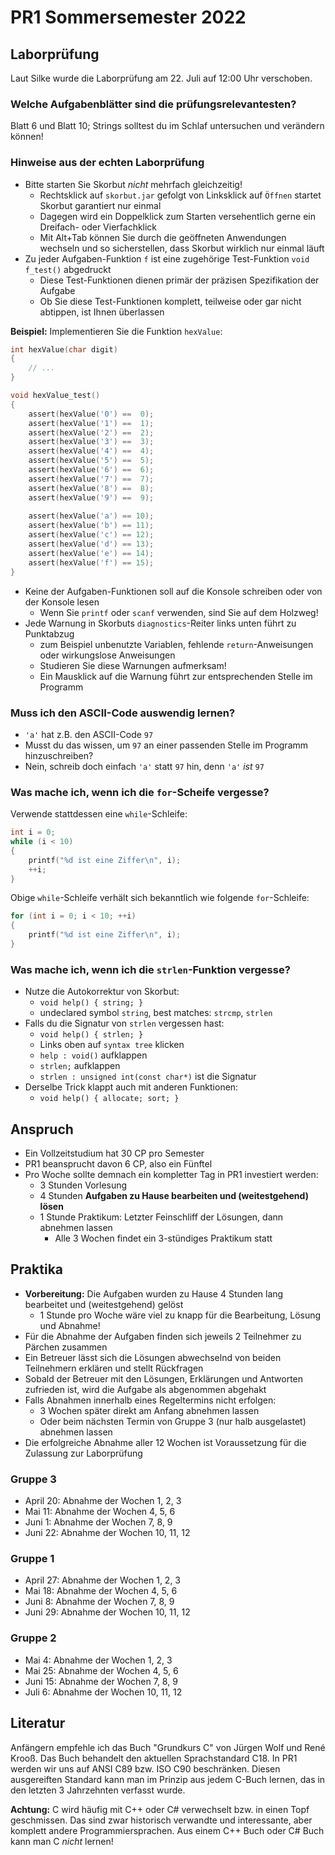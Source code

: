 # PR1 Sommersemester 2022

## Laborprüfung

Laut Silke wurde die Laborprüfung am 22. Juli auf 12:00 Uhr verschoben.

### Welche Aufgabenblätter sind die prüfungsrelevantesten?

Blatt 6 und Blatt 10; Strings solltest du im Schlaf untersuchen und verändern können!

### Hinweise aus der echten Laborprüfung

- Bitte starten Sie Skorbut *nicht* mehrfach gleichzeitig!
  - Rechtsklick auf `skorbut.jar` gefolgt von Linksklick auf `Öffnen` startet Skorbut garantiert nur einmal
  - Dagegen wird ein Doppelklick zum Starten versehentlich gerne ein Dreifach- oder Vierfachklick
  - Mit Alt+Tab können Sie durch die geöffneten Anwendungen wechseln und so sicherstellen, dass Skorbut wirklich nur einmal läuft
- Zu jeder Aufgaben-Funktion `f` ist eine zugehörige Test-Funktion `void f_test()` abgedruckt
  - Diese Test-Funktionen dienen primär der präzisen Spezifikation der Aufgabe
  - Ob Sie diese Test-Funktionen komplett, teilweise oder gar nicht abtippen, ist Ihnen überlassen

**Beispiel:** Implementieren Sie die Funktion `hexValue`:

```c
int hexValue(char digit)
{
    // ...
}

void hexValue_test()
{
    assert(hexValue('0') ==  0);
    assert(hexValue('1') ==  1);
    assert(hexValue('2') ==  2);
    assert(hexValue('3') ==  3);
    assert(hexValue('4') ==  4);
    assert(hexValue('5') ==  5);
    assert(hexValue('6') ==  6);
    assert(hexValue('7') ==  7);
    assert(hexValue('8') ==  8);
    assert(hexValue('9') ==  9);
    
    assert(hexValue('a') == 10);
    assert(hexValue('b') == 11);
    assert(hexValue('c') == 12);
    assert(hexValue('d') == 13);
    assert(hexValue('e') == 14);
    assert(hexValue('f') == 15);
}
```

- Keine der Aufgaben-Funktionen soll auf die Konsole schreiben oder von der Konsole lesen
  - Wenn Sie `printf` oder `scanf` verwenden, sind Sie auf dem Holzweg!
- Jede Warnung in Skorbuts `diagnostics`-Reiter links unten führt zu Punktabzug
  - zum Beispiel unbenutzte Variablen, fehlende `return`-Anweisungen oder wirkungslose Anweisungen
  - Studieren Sie diese Warnungen aufmerksam!
  - Ein Mausklick auf die Warnung führt zur entsprechenden Stelle im Programm

### Muss ich den ASCII-Code auswendig lernen?

- `'a'` hat z.B. den ASCII-Code `97`
- Musst du das wissen, um `97` an einer passenden Stelle im Programm hinzuschreiben?
- Nein, schreib doch einfach `'a'` statt `97` hin, denn `'a'` *ist* `97`

### Was mache ich, wenn ich die `for`-Scheife vergesse?

Verwende stattdessen eine `while`-Schleife:

```c
int i = 0;
while (i < 10)
{
    printf("%d ist eine Ziffer\n", i);
    ++i;
}
```

Obige `while`-Schleife verhält sich bekanntlich wie folgende `for`-Schleife:

```c
for (int i = 0; i < 10; ++i)
{
    printf("%d ist eine Ziffer\n", i);
}
```

### Was mache ich, wenn ich die `strlen`-Funktion vergesse?

- Nutze die Autokorrektur von Skorbut:
  - `void help() { string; }`
  - undeclared symbol `string`, best matches: `strcmp`, `strlen`
- Falls du die Signatur von `strlen` vergessen hast:
  - `void help() { strlen; }`
  - Links oben auf `syntax tree` klicken
  - `help : void()` aufklappen
  - `strlen;` aufklappen
  - `strlen : unsigned int(const char*)` ist die Signatur
- Derselbe Trick klappt auch mit anderen Funktionen:
  - `void help() { allocate; sort; }`

## Anspruch

- Ein Vollzeitstudium hat 30 CP pro Semester
- PR1 beansprucht davon 6 CP, also ein Fünftel
- Pro Woche sollte demnach ein kompletter Tag in PR1 investiert werden:
  - 3 Stunden Vorlesung
  - 4 Stunden **Aufgaben zu Hause bearbeiten und (weitestgehend) lösen**
  - 1 Stunde Praktikum: Letzter Feinschliff der Lösungen, dann abnehmen lassen
    - Alle 3 Wochen findet ein 3-stündiges Praktikum statt

## Praktika

- **Vorbereitung:** Die Aufgaben wurden zu Hause 4 Stunden lang bearbeitet und (weitestgehend) gelöst
  - 1 Stunde pro Woche wäre viel zu knapp für die Bearbeitung, Lösung und Abnahme!
- Für die Abnahme der Aufgaben finden sich jeweils 2 Teilnehmer zu Pärchen zusammen
- Ein Betreuer lässt sich die Lösungen abwechselnd von beiden Teilnehmern erklären und stellt Rückfragen
- Sobald der Betreuer mit den Lösungen, Erklärungen und Antworten zufrieden ist, wird die Aufgabe als abgenommen abgehakt
- Falls Abnahmen innerhalb eines Regeltermins nicht erfolgen:
  - 3 Wochen später direkt am Anfang abnehmen lassen
  - Oder beim nächsten Termin von Gruppe 3 (nur halb ausgelastet) abnehmen lassen
- Die erfolgreiche Abnahme aller 12 Wochen ist Voraussetzung für die Zulassung zur Laborprüfung

### Gruppe 3

- April 20: Abnahme der Wochen 1, 2, 3
- Mai 11: Abnahme der Wochen 4, 5, 6
- Juni 1: Abnahme der Wochen 7, 8, 9
- Juni 22: Abnahme der Wochen 10, 11, 12

### Gruppe 1

- April 27: Abnahme der Wochen 1, 2, 3
- Mai 18: Abnahme der Wochen 4, 5, 6
- Juni 8: Abnahme der Wochen 7, 8, 9
- Juni 29: Abnahme der Wochen 10, 11, 12

### Gruppe 2

- Mai 4: Abnahme der Wochen 1, 2, 3
- Mai 25: Abnahme der Wochen 4, 5, 6
- Juni 15: Abnahme der Wochen 7, 8, 9
- Juli 6: Abnahme der Wochen 10, 11, 12

## Literatur

Anfängern empfehle ich das Buch "Grundkurs C" von Jürgen Wolf und René Krooß.
Das Buch behandelt den aktuellen Sprachstandard C18.
In PR1 werden wir uns auf ANSI C89 bzw. ISO C90 beschränken.
Diesen ausgereiften Standard kann man im Prinzip aus jedem C-Buch lernen, das in den letzten 3 Jahrzehnten verfasst wurde.

**Achtung:** C wird häufig mit C++ oder C# verwechselt bzw. in einen Topf geschmissen.
Das sind zwar historisch verwandte und interessante, aber komplett andere Programmiersprachen.
Aus einem C++ Buch oder C# Buch kann man C *nicht* lernen!
